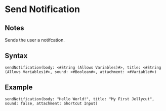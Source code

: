 # Send Notification
## Notes
Sends the user a notifcation.
## Syntax
```
sendNotification(body: <#String (Allows Variables)#>, title: <#String (Allows Variables)#>, sound: <#Boolean#>, attachment: <#Variable#>)
```
## Example
```
sendNotification(body: "Hello World!", title: "My First Jellycut", sound: false, attachment: Shortcut Input)
```